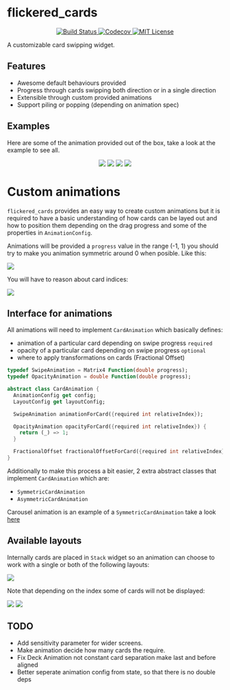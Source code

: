 # flickered_cards

<p align="center">
<a href="https://github.com/DanielCardonaRojas/flickered_cards/actions/workflows/test.yaml">
<img alt="Build Status" src="https://github.com/DanielCardonaRojas/flickered_cards/actions/workflows/test.yaml/badge.svg">
</a>
<a href="https://codecov.io/gh/DanielCardonaRojas/flickered_cards">
  <img alt="Codecov" src="https://codecov.io/gh/DanielCardonaRojas/flickered_cards/branch/main/graph/badge.svg?token=NBJEUBQLZR">
</a>

<a href="https://opensource.org/licenses/MIT">
<img alt="MIT License" src="https://img.shields.io/badge/License-MIT-blue.svg">
</a>

</p>

A customizable card swipping widget.

## Features

- Awesome default behaviours provided
- Progress through cards swipping both direction or in a single direction
- Extensible through custom provided animations
- Support piling or popping (depending on animation spec)


## Examples

Here are some of the animation provided out of the box, take a look at the example to see all.

<div align="center">
  <img src="roll_animation.gif">
  <img src="flip_animation.gif">
  <img src="carousel_animation.gif">
  <img src="deck_reversible_animation.gif">
</div>


# Custom animations

`flickered_cards` provides an easy way to create custom animations but it is required to have a basic understanding
of how cards can be layed out and how to position them depending on the drag progress and some of the properties in `AnimationConfig`.


Animations will be provided a `progress` value in the range (-1, 1) you should try to make you animation symmetric around 0
when posible. Like this:

![](current_card_animation.png)

You will have to reason about card indices:

![](card_indices.png)

## Interface for animations

All animations will need to implement `CardAnimation` which basically
defines: 

- animation of a particular card depending on swipe progress `required` 
- opacity of a particular card depending on swipe progress `optional` 
- where to apply transformations on cards (Fractional Offset) 

```dart
typedef SwipeAnimation = Matrix4 Function(double progress);
typedef OpacityAnimation = double Function(double progress);

abstract class CardAnimation {
  AnimationConfig get config;
  LayoutConfig get layoutConfig;

  SwipeAnimation animationForCard({required int relativeIndex});

  OpacityAnimation opacityForCard({required int relativeIndex}) {
    return (_) => 1;
  }

  FractionalOffset fractionalOffsetForCard({required int relativeIndex});
}
```

Additionally to make this process a bit easier, 2 extra abstract classes that implement 
`CardAnimation` which are:

- `SymmetricCardAnimation`
- `AsymmetricCardAnimation`

Carousel animation is an example of a `SymmetricCardAnimation` take a look [here](https://github.com/DanielCardonaRojas/flickered_cards/blob/main/lib/src/animations/carousel_animation.dart)

## Available layouts

Internally cards are placed in `Stack` widget so an animation can choose to work with a single or both of the following 
layouts:

![](card_layouts.png)

Note that depending on the index some of cards will not be displayed:

![](cards_initial_layout.png)
![](cards_final_layout.png)


## TODO

- Add sensitivity parameter for wider screens.
- Make animation decide how many cards the require.
- Fix Deck Animation not constant card separation make last and before aligned
- Better seperate animation config from state, so that there is no double deps
